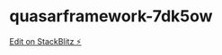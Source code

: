 # quasarframework-7dk5ow

[Edit on StackBlitz ⚡️](https://stackblitz.com/edit/quasarframework-7dk5ow)